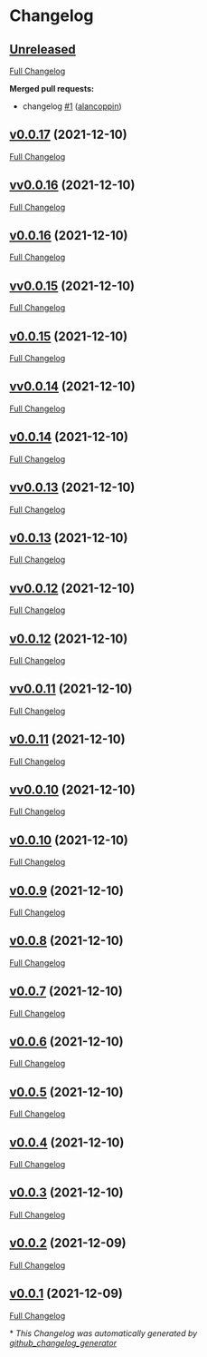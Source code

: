 # Changelog

## [Unreleased](https://github.com/alancoppin/github-approval-workflow/tree/HEAD)

[Full Changelog](https://github.com/alancoppin/github-approval-workflow/compare/v0.0.17...HEAD)

**Merged pull requests:**

- changelog [\#1](https://github.com/alancoppin/github-approval-workflow/pull/1) ([alancoppin](https://github.com/alancoppin))

## [v0.0.17](https://github.com/alancoppin/github-approval-workflow/tree/v0.0.17) (2021-12-10)

[Full Changelog](https://github.com/alancoppin/github-approval-workflow/compare/vv0.0.16...v0.0.17)

## [vv0.0.16](https://github.com/alancoppin/github-approval-workflow/tree/vv0.0.16) (2021-12-10)

[Full Changelog](https://github.com/alancoppin/github-approval-workflow/compare/v0.0.16...vv0.0.16)

## [v0.0.16](https://github.com/alancoppin/github-approval-workflow/tree/v0.0.16) (2021-12-10)

[Full Changelog](https://github.com/alancoppin/github-approval-workflow/compare/vv0.0.15...v0.0.16)

## [vv0.0.15](https://github.com/alancoppin/github-approval-workflow/tree/vv0.0.15) (2021-12-10)

[Full Changelog](https://github.com/alancoppin/github-approval-workflow/compare/v0.0.15...vv0.0.15)

## [v0.0.15](https://github.com/alancoppin/github-approval-workflow/tree/v0.0.15) (2021-12-10)

[Full Changelog](https://github.com/alancoppin/github-approval-workflow/compare/vv0.0.14...v0.0.15)

## [vv0.0.14](https://github.com/alancoppin/github-approval-workflow/tree/vv0.0.14) (2021-12-10)

[Full Changelog](https://github.com/alancoppin/github-approval-workflow/compare/v0.0.14...vv0.0.14)

## [v0.0.14](https://github.com/alancoppin/github-approval-workflow/tree/v0.0.14) (2021-12-10)

[Full Changelog](https://github.com/alancoppin/github-approval-workflow/compare/vv0.0.13...v0.0.14)

## [vv0.0.13](https://github.com/alancoppin/github-approval-workflow/tree/vv0.0.13) (2021-12-10)

[Full Changelog](https://github.com/alancoppin/github-approval-workflow/compare/v0.0.13...vv0.0.13)

## [v0.0.13](https://github.com/alancoppin/github-approval-workflow/tree/v0.0.13) (2021-12-10)

[Full Changelog](https://github.com/alancoppin/github-approval-workflow/compare/vv0.0.12...v0.0.13)

## [vv0.0.12](https://github.com/alancoppin/github-approval-workflow/tree/vv0.0.12) (2021-12-10)

[Full Changelog](https://github.com/alancoppin/github-approval-workflow/compare/v0.0.12...vv0.0.12)

## [v0.0.12](https://github.com/alancoppin/github-approval-workflow/tree/v0.0.12) (2021-12-10)

[Full Changelog](https://github.com/alancoppin/github-approval-workflow/compare/vv0.0.11...v0.0.12)

## [vv0.0.11](https://github.com/alancoppin/github-approval-workflow/tree/vv0.0.11) (2021-12-10)

[Full Changelog](https://github.com/alancoppin/github-approval-workflow/compare/v0.0.11...vv0.0.11)

## [v0.0.11](https://github.com/alancoppin/github-approval-workflow/tree/v0.0.11) (2021-12-10)

[Full Changelog](https://github.com/alancoppin/github-approval-workflow/compare/vv0.0.10...v0.0.11)

## [vv0.0.10](https://github.com/alancoppin/github-approval-workflow/tree/vv0.0.10) (2021-12-10)

[Full Changelog](https://github.com/alancoppin/github-approval-workflow/compare/v0.0.10...vv0.0.10)

## [v0.0.10](https://github.com/alancoppin/github-approval-workflow/tree/v0.0.10) (2021-12-10)

[Full Changelog](https://github.com/alancoppin/github-approval-workflow/compare/v0.0.9...v0.0.10)

## [v0.0.9](https://github.com/alancoppin/github-approval-workflow/tree/v0.0.9) (2021-12-10)

[Full Changelog](https://github.com/alancoppin/github-approval-workflow/compare/v0.0.8...v0.0.9)

## [v0.0.8](https://github.com/alancoppin/github-approval-workflow/tree/v0.0.8) (2021-12-10)

[Full Changelog](https://github.com/alancoppin/github-approval-workflow/compare/v0.0.7...v0.0.8)

## [v0.0.7](https://github.com/alancoppin/github-approval-workflow/tree/v0.0.7) (2021-12-10)

[Full Changelog](https://github.com/alancoppin/github-approval-workflow/compare/v0.0.6...v0.0.7)

## [v0.0.6](https://github.com/alancoppin/github-approval-workflow/tree/v0.0.6) (2021-12-10)

[Full Changelog](https://github.com/alancoppin/github-approval-workflow/compare/v0.0.5...v0.0.6)

## [v0.0.5](https://github.com/alancoppin/github-approval-workflow/tree/v0.0.5) (2021-12-10)

[Full Changelog](https://github.com/alancoppin/github-approval-workflow/compare/v0.0.4...v0.0.5)

## [v0.0.4](https://github.com/alancoppin/github-approval-workflow/tree/v0.0.4) (2021-12-10)

[Full Changelog](https://github.com/alancoppin/github-approval-workflow/compare/v0.0.3...v0.0.4)

## [v0.0.3](https://github.com/alancoppin/github-approval-workflow/tree/v0.0.3) (2021-12-10)

[Full Changelog](https://github.com/alancoppin/github-approval-workflow/compare/v0.0.2...v0.0.3)

## [v0.0.2](https://github.com/alancoppin/github-approval-workflow/tree/v0.0.2) (2021-12-09)

[Full Changelog](https://github.com/alancoppin/github-approval-workflow/compare/v0.0.1...v0.0.2)

## [v0.0.1](https://github.com/alancoppin/github-approval-workflow/tree/v0.0.1) (2021-12-09)

[Full Changelog](https://github.com/alancoppin/github-approval-workflow/compare/29a0edc4c9377dbc3711bde42ee1f9ccb7ba3ac9...v0.0.1)



\* *This Changelog was automatically generated by [github_changelog_generator](https://github.com/github-changelog-generator/github-changelog-generator)*
